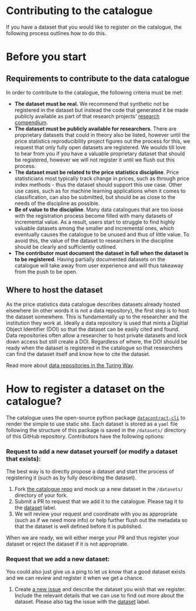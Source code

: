 # Contributing to the catalogue

If you have a dataset that you would like to register on the catalogue, the following process outlines how to do this.

# Before you start

## Requirements to contribute to the data catalogue

In order to contribute to the catalogue, the following criteria must be met:

-   **The dataset must be real.** We recommend that synthetic not be registered in the dataset but instead the code that generated it be made publicly available as part of that research projects' [research compendium](https://un-task-team-for-scanner-data.github.io/reproducibility-project/docs/reproducibility-guidance/intro.html).
-   **The dataset must be publicly available for researchers**. There are proprietary datasets that could in theory also be listed, however until the price statistics reproducibility project figures out the process for this, we request that only fully open datasets are registered. We woulds till love to hear from you if you have a valuable proprietary dataset that should be registered, however we will not register it until we flush out this process.
-   T**he dataset must be related to the price statistics discipline**. Price statisticians most typically track change in prices, such as through price index methods - thus the dataset should support this use case. Other use cases, such as for machine learning applications when it comes to classification, can also be submitted, but should be as close to the needs of the discipline as possible.
-   **Be of value to the discipline**. Many data catalogues that are too loose with the registration process become filled with many datasets of incremental value. As a result, users start to struggle to find highly valuable datasets among the smaller and incremental ones, which eventually causes the catalogue to be unused and thus of little value. To avoid this, the value of the dataset to researchers in the discipline should be clearly and sufficiently outlined.
-   **The contributor must document the dataset in full when the dataset is to be registered**. Having partially documented datasets on the catalogue will take away from user experience and will thus takeaway from the push to be open.

## Where to host the dataset

As the price statistics data catalogue describes datasets already hosted elsewhere (in other words it is not a data repository), the first step is to host the dataset somewhere. This is fundamentally up to the researcher and the institution they work at. Ideally a data repository is used that mints a Digitial Object Identifier (DOI) so that the dataset can be easily cited and found. Data repositories often allow a researcher to host private datasets and lock down access but still create a DOI. Regardless of where, the DOI should be ready when the dataset is registered in the catalogue so that researchers can find the dataset itself and know how to cite the dataset.

Read more about [data repositories in the Turing Way](https://book.the-turing-way.org/reproducible-research/rdm/rdm-repository#rr-rdm-repository-select).

# How to register a dataset on the catalogue?

The catalogue uses the open-source python package [`datacontract-cli`](https://cli.datacontract.com/) to render the simple to use static site. Each dataset is stored as a `yaml` file following the structure of this package is saved in the `/datasets/` directory of this GitHub repository. Contributors have the following options:

### Request to add a new dataset yourself (or modify a dataset that exists):

The best way is to directly propose a dataset and start the process of registering it (such as by fully describing the dataset).

1.  Fork [the catalogue repo](https://github.com/UN-Task-Team-for-Scanner-Data/price-stats-data-catalogue) and mock up a new dataset in the `/datasets/` directory of your fork.
2.  Submit a PR to request that we add it to the catalogue. Please tag it to the [dataset](https://github.com/UN-Task-Team-for-Scanner-Data/price-stats-data-catalogue/labels/dataset) label.
3.  We will review your request and coordinate with you as appropriate (such as if we need more info) or help further flush out the metadata so that the dataset is well defined before it is published.

When we are ready, we will either merge your PR and thus register your dataset or reject the dataset if it is not appropriate.

### Request that we add a new dataset:

You could also just give us a ping to let us know that a good dataset exists and we can review and register it when we get a chance.

1.  Create [a new issue](https://github.com/UN-Task-Team-for-Scanner-Data/price-stats-data-catalogue/issues/new) and describe the dataset you wish that we register. Include the relevant details that we can use to find out more about the dataset. Please also tag the issue with the [dataset](https://github.com/UN-Task-Team-for-Scanner-Data/price-stats-data-catalogue/labels/dataset) label.